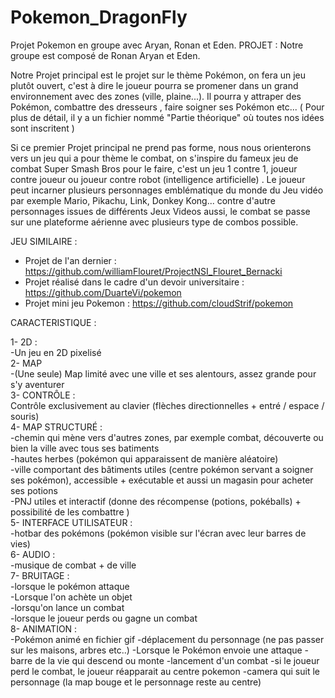 # Pokemon_DragonFly
Projet Pokemon en groupe avec Aryan, Ronan et Eden.
PROJET :
Notre groupe est composé de Ronan Aryan et Eden.

Notre Projet principal est le projet sur le thème Pokémon, on fera un jeu plutôt ouvert, c'est à dire le joueur pourra se promener dans un grand environnement avec des zones (ville, plaine...). Il pourra y attraper des Pokémon, combattre des dresseurs , faire soigner ses Pokémon etc... ( Pour plus de détail, il y a un fichier nommé "Partie théorique" où toutes nos idées sont inscritent )

Si ce premier Projet principal ne prend pas forme, nous nous orienterons vers un jeu qui a pour thème le combat, on s'inspire du fameux jeu de combat Super Smash Bros pour le faire, c'est un jeu 1 contre 1, joueur contre joueur ou joueur contre robot (intelligence artificielle) . Le joueur peut incarner plusieurs personnages emblématique du monde du Jeu vidéo par exemple Mario, Pikachu, Link, Donkey Kong... contre d'autre personnages issues de différents Jeux Videos aussi, le combat se passe sur une plateforme aérienne avec plusieurs type de combos possible.



JEU SIMILAIRE :


- Projet de l'an dernier : https://github.com/williamFlouret/ProjectNSI_Flouret_Bernacki
- Projet réalisé dans le cadre d'un devoir universitaire : https://github.com/DuarteVi/pokemon
- Projet mini jeu Pokemon : https://github.com/cloudStrif/pokemon



CARACTERISTIQUE :


1- 2D :
<br/>
-Un jeu en 2D pixelisé
<br/>
2- MAP 
<br/>
-(Une seule) Map limité avec une ville et ses alentours, assez grande pour s'y aventurer
<br/>
3- CONTRÔLE : 
<br/>
Contrôle exclusivement au clavier (flèches directionnelles + entré / espace / souris)
<br/>
4- MAP STRUCTURÉ :
<br/>
  -chemin qui mène vers d'autres zones, par exemple combat, découverte ou bien la ville avec tous ses batiments
  <br/>
  -hautes herbes (pokémon qui apparaissent de manière aléatoire)
  <br/>
  -ville comportant des bâtiments utiles (centre pokémon servant a soigner ses pokémon), accessible + exécutable et aussi un magasin pour acheter ses potions
  <br/>
  -PNJ utiles et interactif (donne des récompense (potions, pokéballs) + possibilité de les combattre )
  <br/>
 5- INTERFACE UTILISATEUR :
 <br/>
  -hotbar des pokémons (pokémon visible sur l'écran avec leur barres de vies)
  <br/>
6- AUDIO :
<br/>
  -musique de combat + de ville 
  <br/>
7- BRUITAGE :
<br/>
  -lorsque le pokémon attaque
  <br/>
  -Lorsque l'on achète un objet
  <br/>
  -lorsqu'on lance un combat
  <br/>
  -lorsque le joueur perds ou gagne un combat
  <br/>
8- ANIMATION :
<br/>
  -Pokémon animé en fichier gif
  -déplacement du personnage (ne pas passer sur les maisons, arbres etc..)
  -Lorsque le Pokémon envoie une attaque
  -barre de la vie qui descend ou monte
  -lancement d'un combat
  -si le joueur perd le combat, le joueur réapparait au centre pokemon
  -camera qui suit le personnage (la map bouge et le personnage reste au centre)

